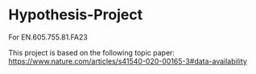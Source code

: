 # Hypothesis-Project
For EN.605.755.81.FA23

This project is based on the following topic paper: https://www.nature.com/articles/s41540-020-00165-3#data-availability
